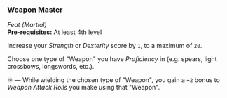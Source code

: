 ### Weapon Master
*Feat (Martial)*  
**Pre-requisites:** At least 4th level  

Increase your *Strength* or *Dexterity* score by `1`, to a maximum of `20`.

Choose one type of "Weapon" you have *Proficiency* in (e.g. spears, light crossbows, longswords, etc.).

♾️ — While wielding the chosen type of "Weapon", you gain a `+2` bonus to *Weapon Attack Rolls* you make using that "Weapon".
